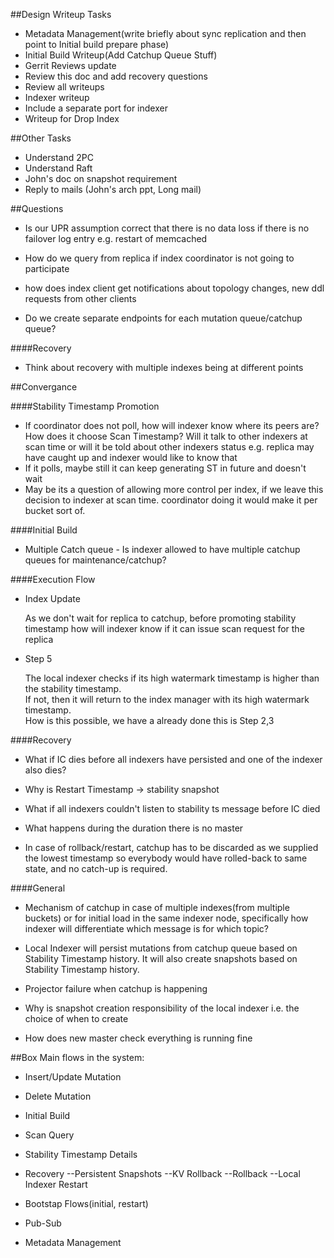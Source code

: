 ##Design Writeup Tasks

- Metadata Management(write briefly about sync replication and then point to Initial build prepare phase)
- Initial Build Writeup(Add Catchup Queue Stuff)
- Gerrit Reviews update
- Review this doc and add recovery questions
- Review all writeups
- Indexer writeup
 - Include a separate port for indexer
- Writeup for Drop Index


##Other Tasks

- Understand 2PC
- Understand Raft
- John's doc on snapshot requirement
- Reply to mails (John's arch ppt, Long mail)

##Questions

- Is our UPR assumption correct that there is no data loss if there is no failover log entry
e.g. restart of memcached

- How do we query from replica if index coordinator is not going to participate

- how does index client get notifications about topology changes, new ddl requests from other clients

- Do we create separate endpoints for each mutation queue/catchup queue?

####Recovery

- Think about recovery with multiple indexes being at different points

##Convergance

####Stability Timestamp Promotion

- If coordinator does not poll, how will indexer know where its peers are? How does it choose Scan Timestamp? Will it talk to other indexers at scan time or will it be told about other indexers status e.g. replica may have caught up and indexer would like to know that
- If it polls, maybe still it can keep generating ST in future and doesn't wait 
- May be its a question of allowing more control per index, if we leave this decision to indexer at scan time. coordinator doing it would make it per bucket sort of.

####Initial Build

- Multiple Catch queue - Is indexer allowed to have multiple catchup queues for maintenance/catchup?

####Execution Flow

- Index Update

  As we don't wait for replica to catchup, before promoting stability timestamp
how will indexer know if it can issue scan request for the replica

- Step 5

  The local indexer checks if its high watermark timestamp is higher than the stability timestamp.  
If not, then it will return to the index manager with its high watermark timestamp.  
How is this possible, we have a already done this is Step 2,3


####Recovery
- What if IC dies before all indexers have persisted and one of the indexer also dies?

- Why is Restart Timestamp -> stability snapshot

- What if all indexers couldn't listen to stability ts message before IC died

- What happens during the duration there is no master


- In case of rollback/restart, catchup has to be discarded as we supplied the lowest timestamp
so everybody would have rolled-back to same state, and no catch-up is required.

####General

- Mechanism of catchup in case of multiple indexes(from multiple buckets) or for initial load in the same indexer node, specifically how indexer will differentiate which message is for which topic?

- Local Indexer will persist mutations from catchup queue based on Stability Timestamp history. 
It will also create snapshots based on Stability Timestamp history. 

- Projector failure when catchup is happening

- Why is snapshot creation responsibility of the local indexer i.e. the choice of when to create

- How does new master check everything is running fine


##Box
Main flows in the system:

- Insert/Update Mutation
- Delete Mutation
- Initial Build
- Scan Query
- Stability Timestamp Details
- Recovery
--Persistent Snapshots
--KV Rollback
--Rollback
--Local Indexer Restart

- Bootstap Flows(initial, restart)
- Pub-Sub
- Metadata Management

